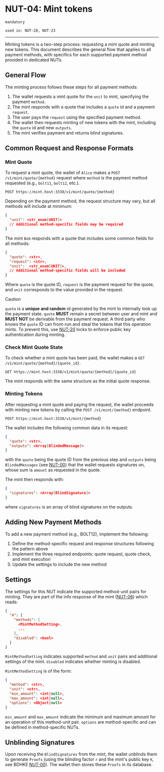 # NUT-04: Mint tokens

`mandatory`

`used in: NUT-20, NUT-23`

---

Minting tokens is a two-step process: requesting a mint quote and minting new tokens. This document describes the general flow that applies to all payment methods, with specifics for each supported payment method provided in dedicated NUTs.

## General Flow

The minting process follows these steps for all payment methods:

1. The wallet requests a mint quote for the `unit` to mint, specifying the payment `method`.
2. The mint responds with a quote that includes a `quote` id and a payment `request`.
3. The user pays the `request` using the specified payment method.
4. The wallet then requests minting of new tokens with the mint, including the `quote` id and new `outputs`.
5. The mint verifies payment and returns blind signatures.

## Common Request and Response Formats

### Mint Quote

To request a mint quote, the wallet of `Alice` makes a `POST /v1/mint/quote/{method}` request where `method` is the payment method requested (e.g., `bolt11`, `bolt12`, etc.).

```http
POST https://mint.host:3338/v1/mint/quote/{method}
```

Depending on the payment method, the request structure may vary, but all methods will include at minimum:

```json
{
  "unit": <str_enum[UNIT]>
  // Additional method-specific fields may be required
}
```

The mint `Bob` responds with a quote that includes some common fields for all methods:

```json
{
  "quote": <str>,
  "request": <str>,
  "unit":  <str_enum[UNIT]>,
  // Additional method-specific fields will be included
}
```

Where `quote` is the quote ID, `request` is the payment request for the quote, and `unit` corresponds to the value provided in the request.

> [!CAUTION]
>
> `quote` is a **unique and random** id generated by the mint to internally look up the payment state. `quote` **MUST** remain a secret between user and mint and **MUST NOT** be derivable from the payment request. A third party who knows the `quote` ID can front-run and steal the tokens that this operation mints. To prevent this, use [NUT-20][20] locks to enforce public key authentication during minting.

### Check Mint Quote State

To check whether a mint quote has been paid, the wallet makes a `GET /v1/mint/quote/{method}/{quote_id}`.

```http
GET https://mint.host:3338/v1/mint/quote/{method}/{quote_id}
```

The mint responds with the same structure as the initial quote response.

### Minting Tokens

After requesting a mint quote and paying the request, the wallet proceeds with minting new tokens by calling the `POST /v1/mint/{method}` endpoint.

```http
POST https://mint.host:3338/v1/mint/{method}
```

The wallet includes the following common data in its request:

```json
{
  "quote": <str>,
  "outputs": <Array[BlindedMessage]>
}
```

with the `quote` being the quote ID from the previous step and `outputs` being `BlindedMessages` (see [NUT-00][00]) that the wallet requests signatures on, whose sum is `amount` as requested in the quote.

The mint then responds with:

```json
{
  "signatures": <Array[BlindSignature]>
}
```

where `signatures` is an array of blind signatures on the outputs.

## Adding New Payment Methods

To add a new payment method (e.g., BOLT12), implement the following:

1. Define the method-specific request and response structures following the pattern above
2. Implement the three required endpoints: quote request, quote check, and mint execution
3. Update the settings to include the new method

## Settings

The settings for this NUT indicate the supported method-unit pairs for minting. They are part of the info response of the mint ([NUT-06][06]) which reads:

```json
{
  "4": {
    "methods": [
      <MintMethodSetting>,
      ...
    ],
    "disabled": <bool>
  }
}
```

`MintMethodSetting` indicates supported `method` and `unit` pairs and additional settings of the mint. `disabled` indicates whether minting is disabled.

`MintMethodSetting` is of the form:

```json
{
  "method": <str>,
  "unit": <str>,
  "min_amount": <int|null>,
  "max_amount": <int|null>,
  "options": <Object|null>
}
```

`min_amount` and `max_amount` indicate the minimum and maximum amount for an operation of this method-unit pair. `options` are method-specific and can be defined in method-specific NUTs.

## Unblinding Signatures

Upon receiving the `BlindSignatures` from the mint, the wallet unblinds them to generate `Proofs` (using the blinding factor `r` and the mint's public key `K`, see BDHKE [NUT-00][00]). The wallet then stores these `Proofs` in its database.

[00]: 00.md
[01]: 01.md
[02]: 02.md
[03]: 03.md
[04]: 04.md
[05]: 05.md
[06]: 06.md
[07]: 07.md
[08]: 08.md
[09]: 09.md
[10]: 10.md
[11]: 11.md
[12]: 12.md
[20]: 20.md
